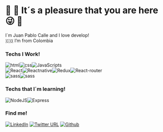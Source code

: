 ### <h1>🥲 🦉 It´s a pleasure that you are here 😜 🥸 </h1>

I`m Juan Pablo Calle and I love develop!<br />
🇨🇴 I’m from Colombia <br>

<h3>Techs I Work!</h3>

<img alt="html" src="https://img.shields.io/badge/HTML5-E34F26?style=for-the-badge&logo=html5&logoColor=white" /><img alt="css" src="https://img.shields.io/badge/CSS3-1572B6?style=for-the-badge&logo=css3&logoColor=white" /><img alt="JavaScripts" src="https://img.shields.io/badge/JavaScript-F7DF1E?style=for-the-badge&logo=javascript&logoColor=black" />
</br>
<img alt="React" src="https://img.shields.io/badge/React-20232A?style=for-the-badge&logo=react&logoColor=61DAFB" /><img alt="Reactnative" src="https://img.shields.io/badge/React_Native-20232A?style=for-the-badge&logo=react&logoColor=61DAFB" /><img alt="Redux" src="https://img.shields.io/badge/Redux-593D88?style=for-the-badge&logo=redux&logoColor=white" /><img alt="React-router" src="https://img.shields.io/badge/React_Router-CA4245?style=for-the-badge&logo=react-router&logoColor=white" />
</br>
<img alt="sass" src="https://img.shields.io/badge/Sass-CC6699?style=for-the-badge&logo=sass&logoColor=white" /><img alt="sass" src="https://img.shields.io/badge/styled--components-DB7093?style=for-the-badge&logo=styled-components&logoColor=white" />

<h3>Techs that I´m learning!</h3>

<img alt="NodeJS" src="https://img.shields.io/badge/Node.js-43853D?style=for-the-badge&logo=node.js&logoColor=white" /><img alt="Express" src="https://img.shields.io/badge/Express.js-404D59?style=for-the-badge" />

  <h3>Find me!</h3>

<a href="https://www.linkedin.com/in/pablogaca2/" target="_blank"><img alt="LinkedIn" src="https://img.shields.io/badge/linkedin-%230077B5.svg?&style=for-the-badge&logo=linkedin&logoColor=white" /></a>
<a href="https://github.com/pablogaca2" target="_blank"><img alt="Twitter URL" src="https://img.shields.io/badge/Twitter-1DA1F2?style=for-the-badge&logo=twitter&logoColor=white"></a>
<a href="https://github.com/pablogaca2" target="_blank"><img alt="Github" src="https://img.shields.io/badge/GitHub-%2312100E.svg?&style=for-the-badge&logo=Github&logoColor=white" /></a>
